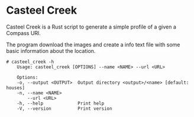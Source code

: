 # Casteel Creek

Casteel Creek is a Rust script to generate a simple profile of a given a Compass URl.

The program download the images and create a info text file with some basic information about the location.

```console
# casteel_creek -h
    Usage: casteel_creek [OPTIONS] --name <NAME> --url <URL>

    Options:
    -o, --output <OUTPUT>  Output directory <output>/<name> [default: houses]
    -n, --name <NAME>
        --url <URL>
    -h, --help             Print help
    -V, --version          Print version
```
